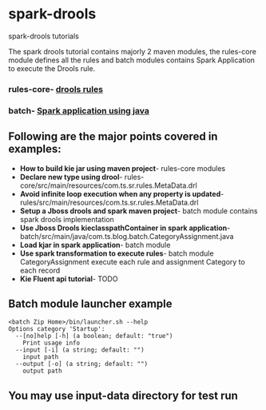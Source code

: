 # spark-drools
spark-drools tutorials

The spark drools tutorial contains majorly 2 maven modules, 
the rules-core module defines all the rules and batch modules contains Spark Application to execute the Drools rule.

### **rules-core**- [drools rules](https://github.com/rahulsquid/spark-drools/tree/master/rules-core)
### **batch**- [Spark application using java](https://github.com/rahulsquid/spark-drools/tree/master/batch)

## Following are the major points covered in examples:
*   **How to build kie jar using maven project**- 
            rules-core modules
*   **Declare new type using drool**- 
            rules-core/src/main/resources/com.ts.sr.rules.MetaData.drl
*   **Avoid infinite loop execution when any property is updated**- 
            rules/src/main/resources/com.ts.sr.rules.MetaData.drl
*   **Setup a Jboss drools and spark maven project**- 
            batch module contains spark drools implementation
*   **Use Jboss Drools kieclasspathContainer in spark application**- 
            batch/src/main/java/com.ts.blog.batch.CategoryAssignment.java
*   **Load kjar in spark application**- batch module
*   **Use spark transformation to execute rules**- batch module CategoryAssignment execute each rule and assignment Category to each record
*   **Kie Fluent api tutorial**- TODO


## Batch module launcher example

    <batch Zip Home>/bin/launcher.sh --help
    Options category 'Startup':
      --[no]help [-h] (a boolean; default: "true")
        Print usage info
      --input [-i] (a string; default: "")
        input path
      --output [-o] (a string; default: "")
        output path


## You may use input-data directory for test run
